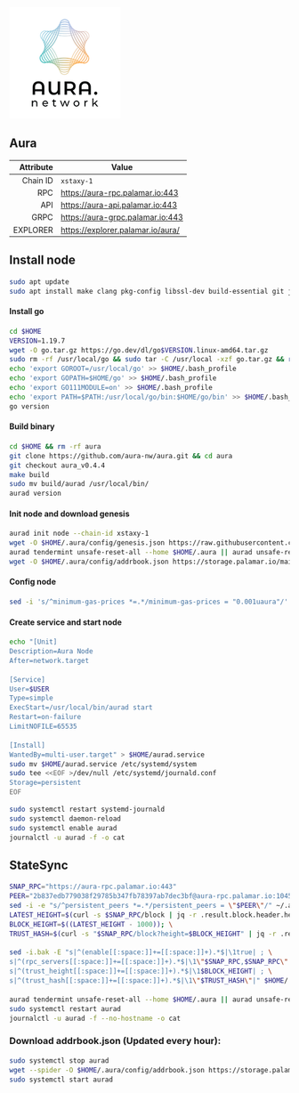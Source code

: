 ![Logo](https://raw.githubusercontent.com/Pa1amar/mainnets/main/aura/Aura-logo.png)
## Aura
| Attribute | Value |
|----------:|-------|
| Chain ID         | `xstaxy-1` |
| RPC  | https://aura-rpc.palamar.io:443 |
| API  | https://aura-api.palamar.io:443 |
| GRPC | https://aura-grpc.palamar.io:443 |
| EXPLORER | https://explorer.palamar.io/aura/ |
## Install node
```bash
sudo apt update
sudo apt install make clang pkg-config libssl-dev build-essential git jq -y
```
#### Install go
```bash
cd $HOME
VERSION=1.19.7
wget -O go.tar.gz https://go.dev/dl/go$VERSION.linux-amd64.tar.gz
sudo rm -rf /usr/local/go && sudo tar -C /usr/local -xzf go.tar.gz && rm go.tar.gz
echo 'export GOROOT=/usr/local/go' >> $HOME/.bash_profile
echo 'export GOPATH=$HOME/go' >> $HOME/.bash_profile
echo 'export GO111MODULE=on' >> $HOME/.bash_profile
echo 'export PATH=$PATH:/usr/local/go/bin:$HOME/go/bin' >> $HOME/.bash_profile && . $HOME/.bash_profile
go version
```
#### Build binary
```bash
cd $HOME && rm -rf aura
git clone https://github.com/aura-nw/aura.git && cd aura
git checkout aura_v0.4.4
make build
sudo mv build/aurad /usr/local/bin/
aurad version
```
#### Init node and download genesis
```bash
aurad init node --chain-id xstaxy-1
wget -O $HOME/.aura/config/genesis.json https://raw.githubusercontent.com/aura-nw/mainnet-artifacts/main/xstaxy-1/genesis.json
aurad tendermint unsafe-reset-all --home $HOME/.aura || aurad unsafe-reset-all
wget -O $HOME/.aura/config/addrbook.json https://storage.palamar.io/mainnet/aura/addrbook.json
```
#### Config node
```bash
sed -i 's/^minimum-gas-prices *=.*/minimum-gas-prices = "0.001uaura"/' $HOME/.aura/config/app.toml
```
#### Create service and start node
```bash
echo "[Unit]
Description=Aura Node
After=network.target

[Service]
User=$USER
Type=simple
ExecStart=/usr/local/bin/aurad start
Restart=on-failure
LimitNOFILE=65535

[Install]
WantedBy=multi-user.target" > $HOME/aurad.service
sudo mv $HOME/aurad.service /etc/systemd/system
sudo tee <<EOF >/dev/null /etc/systemd/journald.conf
Storage=persistent
EOF
```
```bash
sudo systemctl restart systemd-journald
sudo systemctl daemon-reload
sudo systemctl enable aurad
journalctl -u aurad -f -o cat
```
## StateSync
```bash
SNAP_RPC="https://aura-rpc.palamar.io:443"
PEER="2b837edb779038f29785b347fb78397ab7dec3bf@aura-rpc.palamar.io:10456"
sed -i -e "s/^persistent_peers *=.*/persistent_peers = \"$PEER\"/" ~/.aura/config/config.toml
LATEST_HEIGHT=$(curl -s $SNAP_RPC/block | jq -r .result.block.header.height); \
BLOCK_HEIGHT=$((LATEST_HEIGHT - 1000)); \
TRUST_HASH=$(curl -s "$SNAP_RPC/block?height=$BLOCK_HEIGHT" | jq -r .result.block_id.hash)

sed -i.bak -E "s|^(enable[[:space:]]+=[[:space:]]+).*$|\1true| ; \
s|^(rpc_servers[[:space:]]+=[[:space:]]+).*$|\1\"$SNAP_RPC,$SNAP_RPC\"| ; \
s|^(trust_height[[:space:]]+=[[:space:]]+).*$|\1$BLOCK_HEIGHT| ; \
s|^(trust_hash[[:space:]]+=[[:space:]]+).*$|\1\"$TRUST_HASH\"|" $HOME/.aura/config/config.toml

aurad tendermint unsafe-reset-all --home $HOME/.aura || aurad unsafe-reset-all
sudo systemctl restart aurad 
journalctl -u aurad -f --no-hostname -o cat
```
### Download addrbook.json (Updated every hour):
```bash
sudo systemctl stop aurad
wget --spider -O $HOME/.aura/config/addrbook.json https://storage.palamar.io/mainnet/aura/addrbook.json
sudo systemctl start aurad
```
